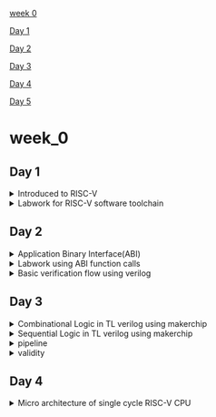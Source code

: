 

[week 0](#week_0)

[Day 1](#day-1)

[Day 2](#day-2)

[Day 3](#day-3)

[Day 4](#day-4)

[Day 5](#day-5)

# week_0

## Day 1

<details>
 <summary> Introduced to RISC-V </summary>

Reduced Instruction Set Computer (RISC)

RISC-V is an open-source instruction set architecture (ISA).An instruction set architecture defines the set of instructions a processor can execute. RISC-V offers multiple base instruction sets (RV32I, RV64I, etc.) and optional standard extensions (e.g., M for integer multiplication/division, F for single-precision floating-point, D for double-precision floating-point, and more). This modularity allows designers to tailor the architecture to their specific needs.




1. Compilation:
Use a C compiler (e.g., GCC, Clang) to compile the C source code into assembly code. The compiler translates the high-level C code into low-level assembly code that the hardware can understand.

2. Assembly:
Assemble the generated assembly code using an assembler (e.g., GNU Assembler - GAS). The assembler converts the assembly code into machine code, which consists of binary instructions that the hardware can directly execute. The type of instructions depend on what type of hardware it is, if it is risc v then the instructions are also risc v. 

3. Loading:
Load the generated executable binary onto the target hardware. This can involve transferring the binary to a microcontroller, FPGA, or other hardware platform via appropriate interfaces (e.g., JTAG, USB, SD card).

4. Execution on Hardware:
Run the program on the target hardware. The hardware's CPU fetches and executes the machine code instructions, carrying out the logic specified in the C source code.


 <img src="https://github.com/DINESHIIITB/Dinesh_iiitb_asic/assets/140998565/32af6aef-86ab-477d-8311-ab75c07f1edf" alt="Image" width="800" height="600">

 ![image](https://github.com/DINESHIIITB/Dinesh_iiitb_asic/assets/140998565/0cd016a5-194b-416d-b7af-413719f8308a)


 ![image](https://github.com/DINESHIIITB/Dinesh_iiitb_asic/assets/140998565/08a57f36-4213-49d9-b460-16ebf3c73dea)

 ![image](https://github.com/DINESHIIITB/Dinesh_iiitb_asic/assets/140998565/221a2940-d404-40f0-8115-72e7117bab7a)


 ![image](https://github.com/DINESHIIITB/Dinesh_iiitb_asic/assets/140998565/3808de68-89e8-4d9d-bceb-d3ea9e2a637b)

 ![image](https://github.com/DINESHIIITB/Dinesh_iiitb_asic/assets/140998565/e2daaf2f-d3e1-4f71-8e23-c2575ed7bf27)

 ![image](https://github.com/DINESHIIITB/Dinesh_iiitb_asic/assets/140998565/782461c7-51df-4614-8058-3a7dcc89dd54)





</details>	

<details>
 <summary> Labwork for RISC-V software toolchain </summary>

### C program to computer sum from 1 to n

the leafpad will create .c file  weher we need to write and execute the program
```
leafpad sum1ton.c
gcc sum1ton.c
ls -ltr
./a.out
```


 ![image](https://github.com/DINESHIIITB/Dinesh_iiitb_asic/assets/140998565/03a045ae-ed9f-4578-bc07-bede663b6203)

 


### RISC GCC compile and disammble

1. riscv64-unknown-elf-gcc: This is the RISC-V GCC compiler executable used for compiling C code targeting the RISC-V architecture.
2. -O1: This option specifies the optimization level to be used during compilation. In this case, -O1 indicates a moderate level of optimization.

3. -mabi=lp64: This option specifies the ABI (Application Binary Interface) to use. The lp64 ABI indicates that integers (int type) are 32 bits and pointers are 64 bits.

4. -march=rv64i: This option specifies the target RISC-V architecture and extension. In this case, rv64i indicates a 64-bit base integer (I) instruction set architecture without any additional extensions.

5. -o sum1ton.o: This option specifies the name of the output object file that will be generated after compilation. In this case, the output object file will be named sum1ton.o.

6. sum1ton.c: This is the source C file that you want to compile, named sum1ton.c.

7. -d : This is an option or flag passed to the objdump tool. The -d flag tells objdump to disassemble the contents of the object file, which means it will display the assembly code generated from the binary instructions in the object file.
8. |: This is a pipe operator, which is used to pass the output of one command as the input to another command.
9. less: This is a terminal pager program that allows you to view the contents of a file one screen at a time. It's often used to read and scroll through large text outputs.
10. -Ofast: This is an optimization flag. -Ofast is a high-level optimization level that enables aggressive optimization, potentially sacrificing some level of standard compliance for performance. It's suitable for code where performance is critical.
11. press q to exit form less program

   the assembly codefor main  has 11 intructions which starts from 10184 to 101ac, increments by 4 bytes for each instruction.
 ```
 riscv64-unknown-elf-gcc -O1 -mabi=lp64 -march=rv64i -o sum1ton.o sum1ton.c
ls -ltr sum1ton.o
riscv64-unknown-elf-objdump -d sum1ton.o
riscv64-unknown-elf-objdump -d sum1ton.o | less
riscv64-unknown-elf-gcc -ofast -mabi=lp64 -march=rv64i -o sum1ton.o  sum1ton.c

```

![image](https://github.com/DINESHIIITB/dinesh_iiitb_riscv/assets/140998565/6ba38814-b5bf-4ef4-be62-52112c2a5bf2)

![image](https://github.com/DINESHIIITB/dinesh_iiitb_riscv/assets/140998565/231be7d9-32e4-4b40-85d4-5f1913260cea)

By searching /main in the command we will get this assembly code

![image](https://github.com/DINESHIIITB/dinesh_iiitb_riscv/assets/140998565/6cfdecc1-3ece-42ae-9a86-df45adbd0f71)

We got the optimized assembly code by using -Ofast

![image](https://github.com/DINESHIIITB/dinesh_iiitb_riscv/assets/140998565/39e57177-5a2e-46cd-953b-a6fa001d5420)


### Spike simulation and Debug

Using the spike command we can execute and debug

-d : used to debug the main line by line

```
spike pk sum1ton.o
spike -d pk sum1ton.o
```

Load upper immediate: This instruction loads the immediate value  into register . The lui (Load Upper Immediate) instruction sets the upper 20 bits of one register to other register. This is often used to set up memory addresses or constants.

![image](https://github.com/DINESHIIITB/dinesh_iiitb_riscv/assets/140998565/de602847-0c85-4661-aef4-eda61a52f00c)

addi sp, sp, -16: This instruction subtracts 16 from the value in the stack pointer sp. It allocates space on the stack for local variables or temporary storage.

![image](https://github.com/DINESHIIITB/dinesh_iiitb_riscv/assets/140998565/92575dd5-13c0-4683-bbcc-73eadca3fd2d)

### Debugging sum1ton using spike

(spike) until pc 0 100b0

bbl loader

(spike) reg 0 a0

0x0000000000000001

(spike) 
core   0: 0x00000000000100b0 (0x00021537) lui     a0, 0x21

(spike) reg 0 a0
0x0000000000021000

(spike) reg 0 sp
0x0000003ffffffb50

(spike)         
core   0: 0x00000000000100b4 (0xff010113) addi    sp, sp, -16

(spike) reg 0 sp
0x0000003ffffffb40

(spike) reg 0 a0
0x0000000000021000

(spike) 
core   0: 0x00000000000100b8 (0x00f00613) li      a2, 15

(spike) reg 0 a2
0x000000000000000f

(spike) 
core   0: 0x00000000000100bc (0x00500593) li      a1, 5

(spike) reg 0 a1
0x0000000000000005

(spike) 
core   0: 0x00000000000100c0 (0x18050513) addi    a0, a0, 384

(spike) reg 0 a1
0x0000000000000005

(spike) 
core   0: 0x00000000000100c4 (0x00113423) sd      ra, 8(sp)

(spike) reg 0 a0 
0x0000000000021180

(spike) until pc 0 100cc    
sum of number from 1 to 5 is 15

(spike) 
core   0: 0x00000000000100cc (0x00813083) ld      ra, 8(sp)

(spike) reg 0 ra            
0x0000000000010138

(spike) 
core   0: 0x00000000000100d0 (0x00000513) li      a0, 0

(spike) reg 0 a0
0x0000000000000000

(spike) 
core   0: 0x00000000000100d4 (0x01010113) addi    sp, sp, 16

(spike) reg 0 sp
0x0000003ffffffb50

(spike) 
core   0: 0x00000000000100d8 (0x00008067) ret
(spike) 



![image](https://github.com/DINESHIIITB/dinesh_iiitb_riscv/assets/140998565/be98da42-8bbd-4b22-90bf-02a09d8af104)


###64 bit unsigned integers


RISC V double word can represent  is 0 to ((2^n)-1) unsigned numbers

![image](https://github.com/DINESHIIITB/dinesh_iiitb_riscv/assets/140998565/c9f6176a-9ee9-49f1-9420-ced0e99f407c)


### 64 bit signed integers

By using 2`s compliment we can represent negative numbers

![image](https://github.com/DINESHIIITB/dinesh_iiitb_riscv/assets/140998565/42b09686-1a05-423d-adeb-bc468f90acf4)

* for positive numbers MSB is 0
* for nagative numbers MSB is 1
* RISC V double word can represent  is 0 to ((2^n-1)-1) for positive and -1 to -2^(n-1).

*The instructions operate on singed and unsigned are called as Base integer instructions RV64I

### Lab for Unsigned integers

* The max value of 64 bit unsigned integer is (2^64) -1. So we are checking whether we will get the same value or not if we increase the bit size.
   
![image](https://github.com/DINESHIIITB/dinesh_iiitb_riscv/assets/140998565/1bfa0c7f-9ae4-4c8b-9bef-529add8362ac)

![image](https://github.com/DINESHIIITB/dinesh_iiitb_riscv/assets/140998565/621d9104-0479-45ab-9a89-b2b90a12df35)

RISC V is 64 bit instruction so for both the codes we got the same value

![image](https://github.com/DINESHIIITB/dinesh_iiitb_riscv/assets/140998565/00c0fad0-e02b-4b3b-9a1a-bd7776fbc9a5)

And we are decreasing the value of n , we may get the output or not ,it depends on the whether th evalue is in the rangeof  long long

![image](https://github.com/DINESHIIITB/dinesh_iiitb_riscv/assets/140998565/e882b0b3-acfa-4bfd-a2d2-405cc985ae58)


![image](https://github.com/DINESHIIITB/dinesh_iiitb_riscv/assets/140998565/6252c1cc-43d1-4884-a70d-4c7fb41a2d45)

Checking whether we will get negative valuefor unsigned integers or not.
![image](https://github.com/DINESHIIITB/dinesh_iiitb_riscv/assets/140998565/db734e15-14fc-4965-b26f-2df75887fcc0)

Asexpected unsigned integer starts from 0 and we got 0
![image](https://github.com/DINESHIIITB/dinesh_iiitb_riscv/assets/140998565/27d54f19-ca18-4c21-bc91-bbaef1c67981)

The long number cant fit in  int so we need to use long long int like the previosu program

![image](https://github.com/DINESHIIITB/dinesh_iiitb_riscv/assets/140998565/b31b4f9a-7fe3-4c64-a090-30f18bad9c63)

![image](https://github.com/DINESHIIITB/dinesh_iiitb_riscv/assets/140998565/0b961fb5-9017-436c-a4b6-08bf4106a1d6)
 
</details>	


## Day 2


<details>
 <summary> Application Binary Interface(ABI) </summary>

 ### Introduction

* Programs can access the register via system calls this interface is called as Application Binary interface. The RISC-V ABI, like other ABIs, specifies rules and conventions for how programs interact with the hardware and the operating system in the RISC-V architecture. 

 ![image](https://github.com/DINESHIIITB/dinesh_iiitb_riscv/assets/140998565/0e072588-3c65-42cf-8311-223005a2df1e)

### Memory allocation for double words

Limited Register Space: Processors have a limited number of registers available for data storage and manipulation. RISC-V, like many other architectures, typically provides a relatively small number of registers (e.g., 32 general-purpose registers). This limited register space is optimized for fast access and execution of instructions but is not sufficient to store all program data and instructions. Memory is used to store both program code (instructions) and data. Registers are used for storing frequently accessed data and intermediate results during program execution. However, there isn't enough space in registers to store the entire program, especially larger programs. Thats we are storing the data in memory 

![image](https://github.com/DINESHIIITB/dinesh_iiitb_riscv/assets/140998565/6414dc6e-96c2-4593-ab20-6e5c232a12ae)

1. add Instruction:

    * Mnemonic: add
    * Syntax: add rd, rs1, rs2
    * Operation: This instruction adds the values of registers rs1 and rs2 and stores the result in register rd.
```
add x3, x1, x2  # Adds the values in registers x1 and x2, stores the result in x3.
```
![image](https://github.com/DINESHIIITB/dinesh_iiitb_riscv/assets/140998565/35ff4875-d3c7-4ebd-b8d5-1b4428bf457d)

2. ld (Load Doubleword) Instruction:

    * Mnemonic: ld
    * Syntax: ld rd, offset(rs1)
    * Operation: This instruction loads a 64-bit (doubleword) value from memory at the address calculated as the sum of the value in register rs1 and the signed 12-bit offset. It loads the value into register rd.
```
ld x7, -16(x8)  # Loads a 64-bit value from memory at the address x8 - 16 into x7.

```
![image](https://github.com/DINESHIIITB/dinesh_iiitb_riscv/assets/140998565/a912c7cc-1dd1-41dd-8593-1e00c2f11d94)


3. sd (Store Doubleword) Instruction:

    * Mnemonic: sd
    * Syntax: sd rs2, offset(rs1)
    * Operation: This instruction stores the value in register rs2 into memory at the address calculated as the sum of the value in register rs1 and the signed 12-bit offset. It stores a 64-bit (doubleword) value into memory.
```
sd x5, 32(x6)  # Stores the value in x5 into memory at the address x6 + 32.
```

![image](https://github.com/DINESHIIITB/dinesh_iiitb_riscv/assets/140998565/ebfe5706-dda4-4674-87b0-bf4a9923b0b7)


![image](https://github.com/DINESHIIITB/dinesh_iiitb_riscv/assets/140998565/8fd65c8b-4149-41bc-a16d-284784203792)

![image](https://github.com/DINESHIIITB/dinesh_iiitb_riscv/assets/140998565/083d481a-870a-4767-a5e2-ddbc9cb3dc95)

 
</details>	

<details>
 <summary> Labwork using ABI function calls </summary>

![image](https://github.com/DINESHIIITB/dinesh_iiitb_riscv/assets/140998565/31b36470-b438-41dd-8b38-43503d013f8a)

![image](https://github.com/DINESHIIITB/dinesh_iiitb_riscv/assets/140998565/6a66b373-be68-4c97-a210-36682bf20f0e)

```
riscv64-unknown-elf-gcc -Ofast -mabi=lp64 -march=rv64i -o 1to9_custom.o 1to9_custom.c load.S
spike pk 1to9_custom.o
riscv64-unknown-elf-objdump -d 1to9_custom.o |less
```

![image](https://github.com/DINESHIIITB/dinesh_iiitb_riscv/assets/140998565/94d3e103-8858-4a3d-b0c1-48df22b45ca8)

![image](https://github.com/DINESHIIITB/dinesh_iiitb_riscv/assets/140998565/bdff07ca-e59b-4fb1-bca6-1ca6e3f02fe4)
 
</details>	

<details>
 <summary> Basic verification flow using verilog </summary>

vim rv32im.sh has set of commands that will convert into hexfile,iverilog -o testbench.vvp: This is the Icarus Verilog compiler, used to compile a Verilog testbench (testbench.v) along with the picorv32.v file. This step likely sets up a simulation environment for testing the RISC-V program.chmod -x testbench.vvp: Similar to before, this command removes execute permissions from the resulting Verilog simulation file (testbench.vvp).vvp -N testbench.vvp: This command runs the simulation using the compiled Verilog testbench, likely to test the RISC-V program's behavior.

```
vim rv32im.sh
chmod rv32im.sh
./rv32im.sh
```
 
![image](https://github.com/DINESHIIITB/dinesh_iiitb_riscv/assets/140998565/cb8c075e-ded5-4398-b242-35d11ee11e1b)

![image](https://github.com/DINESHIIITB/dinesh_iiitb_riscv/assets/140998565/ce7bfd67-f640-4a0f-9cff-fdb2423bfef5)


 </details>	



## Day 3

<details>
 <summary> Combinational Logic in TL verilog using makerchip </summary>

Combinational logic refers to digital circuits or systems where the output is solely determined by the current combination of input values, without any regard for past input values or the passage of time. Combinational logic circuits perform fixed logic functions, and their behavior is described entirely by a truth table or Boolean equations

Transaction-Level Verilog (TL-Verilog) is a high-level hardware description language (HDL) extension that simplifies the process of designing digital systems, particularly for complex and high-level abstractions. It's an innovative approach to hardware description, designed to make digital design more accessible, efficient, and scalable. Here's a breakdown of the key features and concepts of TL-Verilog:

1. Abstraction Layers:
        TL-Verilog introduces three abstraction layers for describing digital systems: behavior, transaction, and cycle-accurate.
        The behavior layer allows designers to specify high-level operations without worrying about the implementation details.
        The transaction layer focuses on data transfers between blocks, making it easier to model communication between different components.
        The cycle-accurate layer provides precise timing control for low-level implementation details.
2. Synchronous and Asynchronous Blocks:
        TL-Verilog allows you to define both synchronous and asynchronous blocks within your design.
        Synchronous blocks operate on a clock signal and follow standard digital design principles.
        Asynchronous blocks can operate independently of the clock signal, making them suitable for modeling complex, concurrent behaviors.

3. Pipeline Stages:
        TL-Verilog introduces a pipeline abstraction for modeling pipelined systems easily.
        You can specify pipeline stages and the data flow between them, simplifying the design of processors and other pipelined structures.

4. Implicit and Explicit State Machines:
        TL-Verilog supports both implicit and explicit state machines.
        Implicit state machines are described naturally through high-level constructs, making them more readable and maintainable.
        Explicit state machines provide more control over the state transitions, which can be necessary for certain designs.

5. Interfaces:
        TL-Verilog uses interfaces to define the communication between blocks.
        Interfaces encapsulate signals and methods, promoting modularity and reusability.
        This is particularly helpful for modeling complex interconnects or standard interfaces like AXI or Wishbone.
        
6. No RTL Coding:
        TL-Verilog eliminates the need for low-level RTL coding (Register Transfer Level), such as declaring flip-flops or describing how data propagates through gates.This higher level of abstraction simplifies the design process and reduces the risk of coding errors.
   
8. Automatic Pipelining and Parallelism:
        TL-Verilog can automatically infer pipeline stages and parallelism in your design, optimizing performance while maintaining high-level readability.
   
10. Simulation and Synthesis:
        TL-Verilog code can be simulated and synthesized, making it suitable for both early-stage design exploration and final hardware implementation.


    

 ![image](https://github.com/DINESHIIITB/dinesh_iiitb_riscv/assets/140998565/3803cf2b-628b-4fa7-9f4f-db68f7f23b53)

 ![image](https://github.com/DINESHIIITB/dinesh_iiitb_riscv/assets/140998565/7c8fbd2e-b7e3-4058-a39e-be845e93a48e)

![image](https://github.com/DINESHIIITB/dinesh_iiitb_riscv/assets/140998565/da0cd7bc-40de-4fbc-9bf3-88039d9fdca0)

![image](https://github.com/DINESHIIITB/dinesh_iiitb_riscv/assets/140998565/a790a68b-63b7-415b-a2d3-9f506d8e8eab)

![image](https://github.com/DINESHIIITB/dinesh_iiitb_riscv/assets/140998565/7566dafd-b920-4a0b-ae70-2d2e71bef13f)

Makerchip is an integrated development environment (IDE) primarily designed for digital design and hardware description language (HDL) development. It's a web-based platform that allows users to create, simulate, and test digital circuits and systems using popular HDLs like Verilog and SystemVerilog. Here's an explanation of the key features and components of Makerchip:

1. Editor: Makerchip provides a code editor where you can write and edit your hardware description code. It supports common HDLs like Verilog, SystemVerilog, and Chisel.
2. Simulation: Makerchip includes a built-in simulator that lets you simulate and test your digital designs. You can create testbenches, set input values, and observe the behavior of your circuits in real-time.
3. Waveform Viewer: The IDE has a waveform viewer that allows you to visualize the waveforms generated during simulation. This is helpful for debugging and verifying the correctness of your designs.
4. Block Diagram Editor: Makerchip features a block diagram editor that enables you to create high-level block diagrams of your digital systems. You can connect different components and generate structural code automatically.
5. Code Generation: Makerchip can automatically generate Verilog/SystemVerilog code from your block diagram designs. This feature simplifies the process of converting your high-level designs into HDL code.
6. Collaboration: The IDE allows for collaboration by sharing projects and designs with others. You can work on projects with team members and share your work with the Makerchip community.
7. Tutorials and Examples: Makerchip provides a set of tutorials and examples to help users learn and get started with digital design and HDL programming. These resources are valuable for beginners.

* Execrsise 1 pythagorean theorem

![image](https://github.com/DINESHIIITB/dinesh_iiitb_riscv/assets/140998565/e52a868e-1a1a-448a-8358-fa72aea1c1ae)

* Exercise 2 Inverter

![image](https://github.com/DINESHIIITB/dinesh_iiitb_riscv/assets/140998565/620c7194-a320-4b83-a9f0-b9d512a6a9d3)

* Exercise 3 Logic gates

![image](https://github.com/DINESHIIITB/dinesh_iiitb_riscv/assets/140998565/39103251-b832-48e6-9df7-ea1e8ec2e164)

* Exercise 4 Vectors

![image](https://github.com/DINESHIIITB/dinesh_iiitb_riscv/assets/140998565/47d5be3c-520d-4c10-b9ea-6b3e8eaff9ad)

* Exercise 5 1 bit-Mux

  ![image](https://github.com/DINESHIIITB/dinesh_iiitb_riscv/assets/140998565/026e299b-9b5e-4620-8b6c-820623b5a882)

* Exercise 6 8bit-Mux

![image](https://github.com/DINESHIIITB/dinesh_iiitb_riscv/assets/140998565/5f328b3f-4aab-4948-884c-283dee21d009)

* Exercise 7 calculator

![image](https://github.com/DINESHIIITB/dinesh_iiitb_riscv/assets/140998565/cf360ee4-7cd9-442b-b6ee-64b02ad06562)

 </details>	

<details>
 <summary> Sequential Logic in TL verilog using makerchip </summary>

 
* Fibbonacci series

![image](https://github.com/DINESHIIITB/dinesh_iiitb_riscv/assets/140998565/cf9f6ac4-3fbe-47c2-a4ab-f28d507e5248)


![image](https://github.com/DINESHIIITB/dinesh_iiitb_riscv/assets/140998565/be461001-bc30-45c1-94aa-bdf5e788380c)

 
* Counter

![image](https://github.com/DINESHIIITB/dinesh_iiitb_riscv/assets/140998565/75f6e030-8e5d-42b5-ae44-aff1c5e65055)

* Calculator that remembers the last value

![image](https://github.com/DINESHIIITB/dinesh_iiitb_riscv/assets/140998565/2fa420dc-6459-49d8-a002-a772db7af18e)

![image](https://github.com/DINESHIIITB/dinesh_iiitb_riscv/assets/140998565/2edd8f63-02e7-4b4c-a678-e7e42504f5be)

![image](https://github.com/DINESHIIITB/dinesh_iiitb_riscv/assets/140998565/fffed7a9-a0cf-46e9-8deb-eb0740a86678)

```
https://www.makerchip.com/sandbox/#
```

 </details>	


<details>
 <summary> pipeline </summary>

![image](https://github.com/DINESHIIITB/dinesh_iiitb_riscv/assets/140998565/daea94a7-82fe-4215-a276-eca8753da9ac)

![image](https://github.com/DINESHIIITB/dinesh_iiitb_riscv/assets/140998565/9dfcaf37-cc61-4d89-9d8c-b7bf84db3a70)

![image](https://github.com/DINESHIIITB/dinesh_iiitb_riscv/assets/140998565/4b8a49b7-ff19-476f-9b13-3c4550c78136)

![image](https://github.com/DINESHIIITB/dinesh_iiitb_riscv/assets/140998565/68db83f2-8e55-4e1f-8a9f-326656b6f6cb)

![image](https://github.com/DINESHIIITB/dinesh_iiitb_riscv/assets/140998565/cdbf0c8c-56c6-4c59-8f86-b9d410bd7d0e)

![image](https://github.com/DINESHIIITB/dinesh_iiitb_riscv/assets/140998565/22228006-fddd-4972-be31-0550cdd200f2)

* error conitions with pipeline
  
![image](https://github.com/DINESHIIITB/dinesh_iiitb_riscv/assets/140998565/69e6780c-7000-477c-a422-08433c35a4df)

![image](https://github.com/DINESHIIITB/dinesh_iiitb_riscv/assets/140998565/66c96c8b-57ac-443a-b91b-c45299193e66)

* Calculator using  pipelining
  
![image](https://github.com/DINESHIIITB/dinesh_iiitb_riscv/assets/140998565/11353d1b-9047-445c-a0e5-4afacc9f5c44)

* Calculator using  pipelining and output is zero for one cycle and out for one cycle (2 Cycle calculator)
  
![image](https://github.com/DINESHIIITB/dinesh_iiitb_riscv/assets/140998565/ddaeb6d7-f52a-478f-a88c-e0873400b660)

 
 </details>	


 <details>
 <summary> validity </summary>


 ![image](https://github.com/DINESHIIITB/dinesh_iiitb_riscv/assets/140998565/cd48a090-9ed7-4b5a-813b-926fbd3671ac)


![image](https://github.com/DINESHIIITB/dinesh_iiitb_riscv/assets/140998565/d2d30449-8e49-4c1b-bec8-eec3f46b50fd)

Definition of macro  m4_makerchip_module:

module top(input wire clk, input wire reset, input wire [31:0] cyc_cnt, output wire passed, output wire failed);

* Distance Acculmulator using valid

![image](https://github.com/DINESHIIITB/dinesh_iiitb_riscv/assets/140998565/a5904a8b-25a8-4172-adc9-522d78692a29)

* calculatot using valid

![image](https://github.com/DINESHIIITB/dinesh_iiitb_riscv/assets/140998565/4d72ae67-c083-4aa4-bb8e-dfd57a35cfca)

* Calculator with Single Value Memory

![image](https://github.com/DINESHIIITB/dinesh_iiitb_riscv/assets/140998565/456c87fb-1ac9-4d27-b62c-8ecf553e46f6)


  
 </details>	

## Day 4


<details>
 <summary> Micro architecture of single cycle RISC-V CPU </summary>

The Micro architecture for the RISC-V implementation is shown here 

 ![image](https://github.com/DINESHIIITB/dinesh_iiitb_riscv/assets/140998565/f043ca4a-a063-4176-9995-0dd5390c19e3)

 1. Program Counter (PC):
        The Program Counter is a special register that keeps track of the memory address of the next instruction to be executed.
        During normal operation, it is automatically incremented after each instruction fetch, pointing to the address of the next instruction in memory.
    
2. Imem-Rd (Instruction Memory Read):
        This block is responsible for fetching instructions from memory (typically from RAM or cache) based on the address provided by the Program Counter.The fetched instruction is sent to the Instruction Decoder for further processing.

 3. Instruction Decoder:
        The Instruction Decoder is responsible for interpreting the fetched instruction. It determines the operation to be performed, the operands involved, and the control signals required for subsequent stages.It decodes the instruction opcode and generates control signals to control other components of the processor accordingly.
    
4. Register File Read:
        In most microprocessors, a Register File is used to store a set of general-purpose registers.
        The Register File Read stage retrieves the values from registers specified by the source operand fields in the instruction. These values are typically sent to the ALU for computation or used in other operations.

5. Arithmetic Logic Unit (ALU):
        The Arithmetic Logic Unit is the component responsible for performing arithmetic and logical operations on data.
        It takes input from the Register File Read stage and performs operations such as addition, subtraction, multiplication, division, bitwise AND/OR/XOR, and more, depending on the instruction.
   
7. Register File Write:
        After the ALU or other processing stages have computed a result, the Register File Write stage writes the result back to a destination register specified by the instruction.This stage updates the register values, making the results available for future instructions or for reading by the CPU.
   
9. Branch:
        The Branch unit handles conditional branching operations in the processor, including conditional jumps (branches) based on the evaluation of certain conditions.It calculates the target address for a branch instruction and determines whether the branch should be taken or not, typically based on the result of a comparison operation.

Program Counter:

  ![image](https://github.com/DINESHIIITB/dinesh_iiitb_riscv/assets/140998565/30364085-4f47-43a8-a948-2ade8e07631c)

  ![image](https://github.com/DINESHIIITB/dinesh_iiitb_riscv/assets/140998565/b6da83bc-ee36-4ee0-a4d4-3e36a4e4cc1c)

Instruction Fetch logic 1

  ![image](https://github.com/DINESHIIITB/dinesh_iiitb_riscv/assets/140998565/0861b642-3dfb-494e-9502-1d6b0921ab99)



  ![image](https://github.com/DINESHIIITB/dinesh_iiitb_riscv/assets/140998565/fe810397-bd99-4d51-a681-127b49e4e748)



  ![image](https://github.com/DINESHIIITB/dinesh_iiitb_riscv/assets/140998565/e307f0ed-1ada-43b3-ad72-7a0f31ad1e58)

  VIZ

  ![image](https://github.com/DINESHIIITB/dinesh_iiitb_riscv/assets/140998565/22ef977c-7a29-4e97-92f9-5db3df834cd1)

  
Instruction Fetch logic 2


  ![image](https://github.com/DINESHIIITB/dinesh_iiitb_riscv/assets/140998565/7cf0c16b-b66c-4e7a-8eff-ece350d47f8f)

  

  ![image](https://github.com/DINESHIIITB/dinesh_iiitb_riscv/assets/140998565/a32c3301-d6a4-42f9-8cb4-a9a8d291271c)






   



